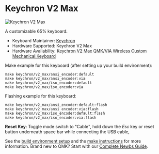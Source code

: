 # Keychron V2 Max

![Keychron V2 Max](https://cdn.shopify.com/s/files/1/0059/0630/1017/files/Keychron-V2-Max-wireless-mechanical-keyboard-1.jpg?v=1705993855)

A customizable 65% keyboard.

* Keyboard Maintainer: [Keychron](https://github.com/keychron)
* Hardware Supported: Keychron V2 Max
* Hardware Availability: [Keychron V2 Max QMK/VIA Wireless Custom Mechanical Keyboard](https://www.keychron.com/products/keychron-v2-max-qmk-via-wireless-custom-mechanical-keyboard)

Make example for this keyboard (after setting up your build environment):

    make keychron/v2_max/ansi_encoder:default
    make keychron/v2_max/ansi_encoder:via
    make keychron/v2_max/iso_encoder:default
    make keychron/v2_max/iso_encoder:via

Flashing example for this keyboard:

    make keychron/v2_max/ansi_encoder:default:flash
    make keychron/v2_max/ansi_encoder:via:flash
    make keychron/v2_max/iso_encoder:default:flash
    make keychron/v2_max/iso_encoder:via:flash

**Reset Key**: Toggle mode switch to "Cable", hold down the *Esc* key or reset button underneath space bar while connecting the USB cable,

See the [build environment setup](https://docs.qmk.fm/#/getting_started_build_tools) and the [make instructions](https://docs.qmk.fm/#/getting_started_make_guide) for more information. Brand new to QMK? Start with our [Complete Newbs Guide](https://docs.qmk.fm/#/newbs).

